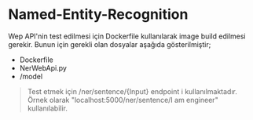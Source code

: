 # Named-Entity-Recognition



Wep API'nin test edilmesi için Dockerfile kullanılarak image build edilmesi gerekir. Bunun için gerekli olan dosyalar aşağıda gösterilmiştir;

- Dockerfile
- NerWebApi.py
- /model


> Test etmek için /ner/sentence/{Input} endpoint i kullanılmaktadır. Örnek olarak "localhost:5000/ner/sentence/I am engineer" kullanılabilir.

